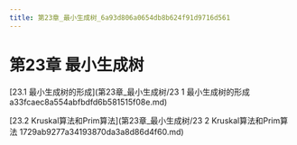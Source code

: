 ```yaml
---
title: 第23章_最小生成树_6a93d806a0654db8b624f91d9716d561
---
```


# 第23章 最小生成树

[23.1 最小生成树的形成](第23章_最小生成树/23 1 最小生成树的形成 a33fcaec8a554abfbdfd6b581515f08e.md)

[23.2 Kruskal算法和Prim算法](第23章_最小生成树/23 2 Kruskal算法和Prim算法 1729ab9277a34193870da3a8d86d4f60.md)
